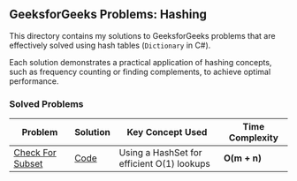 ## GeeksforGeeks Problems: Hashing

This directory contains my solutions to GeeksforGeeks problems that are effectively solved using hash tables (`Dictionary` in C#).

Each solution demonstrates a practical application of hashing concepts, such as frequency counting or finding complements, to achieve optimal performance.

### Solved Problems

| Problem | Solution | Key Concept Used | Time Complexity |
| --- | --- | --- | --- |
| [Check For Subset](https://www.geeksforgeeks.org/dsa/find-whether-an-array-is-subset-of-another-array-set-1/) | [Code](./CheckForSubset/Program.cs) | Using a HashSet for efficient O(1) lookups| **O(m + n)**